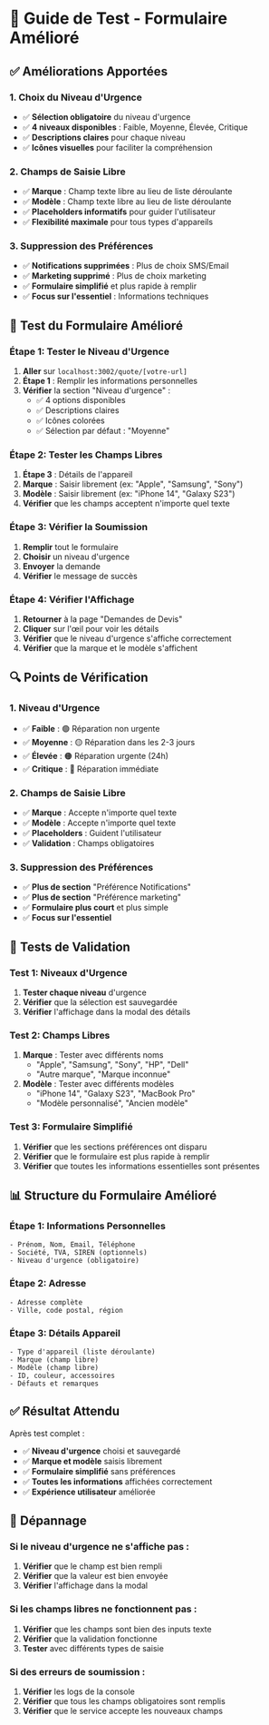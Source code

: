 # 🧪 Guide de Test - Formulaire Amélioré

## ✅ Améliorations Apportées

### 1. **Choix du Niveau d'Urgence**
- ✅ **Sélection obligatoire** du niveau d'urgence
- ✅ **4 niveaux disponibles** : Faible, Moyenne, Élevée, Critique
- ✅ **Descriptions claires** pour chaque niveau
- ✅ **Icônes visuelles** pour faciliter la compréhension

### 2. **Champs de Saisie Libre**
- ✅ **Marque** : Champ texte libre au lieu de liste déroulante
- ✅ **Modèle** : Champ texte libre au lieu de liste déroulante
- ✅ **Placeholders informatifs** pour guider l'utilisateur
- ✅ **Flexibilité maximale** pour tous types d'appareils

### 3. **Suppression des Préférences**
- ✅ **Notifications supprimées** : Plus de choix SMS/Email
- ✅ **Marketing supprimé** : Plus de choix marketing
- ✅ **Formulaire simplifié** et plus rapide à remplir
- ✅ **Focus sur l'essentiel** : Informations techniques

## 🚀 Test du Formulaire Amélioré

### Étape 1: Tester le Niveau d'Urgence
1. **Aller** sur `localhost:3002/quote/[votre-url]`
2. **Étape 1** : Remplir les informations personnelles
3. **Vérifier** la section "Niveau d'urgence" :
   - ✅ 4 options disponibles
   - ✅ Descriptions claires
   - ✅ Icônes colorées
   - ✅ Sélection par défaut : "Moyenne"

### Étape 2: Tester les Champs Libres
1. **Étape 3** : Détails de l'appareil
2. **Marque** : Saisir librement (ex: "Apple", "Samsung", "Sony")
3. **Modèle** : Saisir librement (ex: "iPhone 14", "Galaxy S23")
4. **Vérifier** que les champs acceptent n'importe quel texte

### Étape 3: Vérifier la Soumission
1. **Remplir** tout le formulaire
2. **Choisir** un niveau d'urgence
3. **Envoyer** la demande
4. **Vérifier** le message de succès

### Étape 4: Vérifier l'Affichage
1. **Retourner** à la page "Demandes de Devis"
2. **Cliquer** sur l'œil pour voir les détails
3. **Vérifier** que le niveau d'urgence s'affiche correctement
4. **Vérifier** que la marque et le modèle s'affichent

## 🔍 Points de Vérification

### 1. **Niveau d'Urgence**
- ✅ **Faible** : 🟢 Réparation non urgente
- ✅ **Moyenne** : 🟡 Réparation dans les 2-3 jours
- ✅ **Élevée** : 🟠 Réparation urgente (24h)
- ✅ **Critique** : 🔴 Réparation immédiate

### 2. **Champs de Saisie Libre**
- ✅ **Marque** : Accepte n'importe quel texte
- ✅ **Modèle** : Accepte n'importe quel texte
- ✅ **Placeholders** : Guident l'utilisateur
- ✅ **Validation** : Champs obligatoires

### 3. **Suppression des Préférences**
- ✅ **Plus de section** "Préférence Notifications"
- ✅ **Plus de section** "Préférence marketing"
- ✅ **Formulaire plus court** et plus simple
- ✅ **Focus sur l'essentiel**

## 🧪 Tests de Validation

### Test 1: Niveaux d'Urgence
1. **Tester chaque niveau** d'urgence
2. **Vérifier** que la sélection est sauvegardée
3. **Vérifier** l'affichage dans la modal des détails

### Test 2: Champs Libres
1. **Marque** : Tester avec différents noms
   - "Apple", "Samsung", "Sony", "HP", "Dell"
   - "Autre marque", "Marque inconnue"
2. **Modèle** : Tester avec différents modèles
   - "iPhone 14", "Galaxy S23", "MacBook Pro"
   - "Modèle personnalisé", "Ancien modèle"

### Test 3: Formulaire Simplifié
1. **Vérifier** que les sections préférences ont disparu
2. **Vérifier** que le formulaire est plus rapide à remplir
3. **Vérifier** que toutes les informations essentielles sont présentes

## 📊 Structure du Formulaire Amélioré

### **Étape 1: Informations Personnelles**
```
- Prénom, Nom, Email, Téléphone
- Société, TVA, SIREN (optionnels)
- Niveau d'urgence (obligatoire)
```

### **Étape 2: Adresse**
```
- Adresse complète
- Ville, code postal, région
```

### **Étape 3: Détails Appareil**
```
- Type d'appareil (liste déroulante)
- Marque (champ libre)
- Modèle (champ libre)
- ID, couleur, accessoires
- Défauts et remarques
```

## ✅ Résultat Attendu

Après test complet :
- ✅ **Niveau d'urgence** choisi et sauvegardé
- ✅ **Marque et modèle** saisis librement
- ✅ **Formulaire simplifié** sans préférences
- ✅ **Toutes les informations** affichées correctement
- ✅ **Expérience utilisateur** améliorée

## 🚨 Dépannage

### Si le niveau d'urgence ne s'affiche pas :
1. **Vérifier** que le champ est bien rempli
2. **Vérifier** que la valeur est bien envoyée
3. **Vérifier** l'affichage dans la modal

### Si les champs libres ne fonctionnent pas :
1. **Vérifier** que les champs sont bien des inputs texte
2. **Vérifier** que la validation fonctionne
3. **Tester** avec différents types de saisie

### Si des erreurs de soumission :
1. **Vérifier** les logs de la console
2. **Vérifier** que tous les champs obligatoires sont remplis
3. **Vérifier** que le service accepte les nouveaux champs
